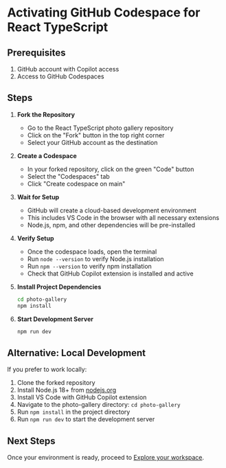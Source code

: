 # Activating GitHub Codespace for React TypeScript

## Prerequisites

1. GitHub account with Copilot access
2. Access to GitHub Codespaces

## Steps

1. **Fork the Repository**
   - Go to the React TypeScript photo gallery repository
   - Click on the "Fork" button in the top right corner
   - Select your GitHub account as the destination

2. **Create a Codespace**
   - In your forked repository, click on the green "Code" button
   - Select the "Codespaces" tab
   - Click "Create codespace on main"

3. **Wait for Setup**
   - GitHub will create a cloud-based development environment
   - This includes VS Code in the browser with all necessary extensions
   - Node.js, npm, and other dependencies will be pre-installed

4. **Verify Setup**
   - Once the codespace loads, open the terminal
   - Run `node --version` to verify Node.js installation
   - Run `npm --version` to verify npm installation
   - Check that GitHub Copilot extension is installed and active

5. **Install Project Dependencies**
   ```bash
   cd photo-gallery
   npm install
   ```

6. **Start Development Server**
   ```bash
   npm run dev
   ```

## Alternative: Local Development

If you prefer to work locally:

1. Clone the forked repository
2. Install Node.js 18+ from [nodejs.org](https://nodejs.org)
3. Install VS Code with GitHub Copilot extension
4. Navigate to the photo-gallery directory: `cd photo-gallery`
5. Run `npm install` in the project directory
6. Run `npm run dev` to start the development server

## Next Steps

Once your environment is ready, proceed to [Explore your workspace](./explore-workspace.md).

